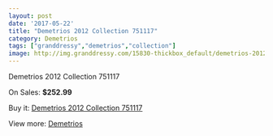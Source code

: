 ```yaml
---
layout: post
date: '2017-05-22'
title: "Demetrios 2012 Collection 751117"
category: Demetrios
tags: ["granddressy","demetrios","collection"]
image: http://img.granddressy.com/15830-thickbox_default/demetrios-2012-collection-751117.jpg
---
```

Demetrios 2012 Collection 751117

On Sales: **$252.99**
<a href="https://www.granddressy.com/en/demetrios/14859-demetrios-2012-collection-751117.html"><amp-img layout="responsive" width="600" height="600" src="//img.granddressy.com/15830-thickbox_default/demetrios-2012-collection-751117.jpg" alt="Demetrios 2012 Collection 751117 0" /></a>

Buy it: [Demetrios 2012 Collection 751117](https://www.granddressy.com/en/demetrios/14859-demetrios-2012-collection-751117.html "Demetrios 2012 Collection 751117")

View more: [Demetrios](https://www.granddressy.com/en/343-demetrios "Demetrios")